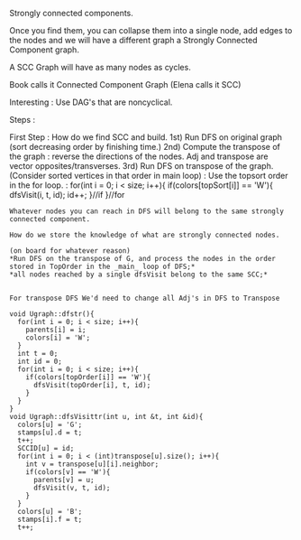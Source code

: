 Strongly connected components.

Once you find them, you can collapse them into a single node, add edges to the nodes and we will have a different graph a Strongly Connected Component graph.

A SCC Graph will have as many nodes as cycles.

Book calls it Connected Component Graph (Elena calls it SCC)

Interesting : Use DAG's that are noncyclical.


Steps : 

First Step : How do we find SCC and build.
1st) Run DFS on original graph (sort decreasing order by finishing time.)
2nd) Compute the transpose of the graph : reverse the directions of the nodes. Adj and transpose are vector opposites/transverses.
3rd) Run DFS on transpose of the graph. (Consider sorted vertices in that order in main loop) : 
  Use the topsort order in the for loop.
  : for(int i = 0; i < size; i++){
      if(colors[topSort[i]] == 'W'){
        dfsVisit(i, t, id);
        id++;
      }//if
    }//for
    
    Whatever nodes you can reach in DFS will belong to the same strongly connected component.
    
    How do we store the knowledge of what are strongly connected nodes.
    
    (on board for whatever reason)
    *Run DFS on the transpose of G, and process the nodes in the order stored in TopOrder in the _main_ loop of DFS;*
    *all nodes reached by a single dfsVisit belong to the same SCC;*
    
    
    For transpose DFS We'd need to change all Adj's in DFS to Transpose
    
    void Ugraph::dfstr(){
      for(int i = 0; i < size; i++){
        parents[i] = i;
        colors[i] = 'W';
      }
      int t = 0;
      int id = 0;
      for(int i = 0; i < size; i++){
        if(colors[topOrder[i]] == 'W'){
          dfsVisit(topOrder[i], t, id);
        }
      }
    }
    void Ugraph::dfsVisittr(int u, int &t, int &id){
      colors[u] = 'G';
      stamps[u].d = t;
      t++;
      SCCID[u] = id;
      for(int i = 0; i < (int)transpose[u].size(); i++){
        int v = transpose[u][i].neighbor;
        if(colors[v] == 'W'){
          parents[v] = u;
          dfsVisit(v, t, id);
        }
      }
      colors[u] = 'B';
      stamps[i].f = t;
      t++;
